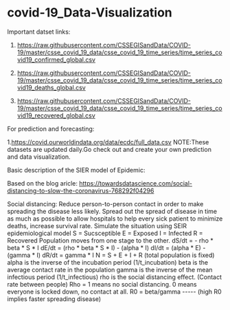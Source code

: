# covid-19_Data-Visualization

Important datset links:
1. https://raw.githubusercontent.com/CSSEGISandData/COVID-19/master/csse_covid_19_data/csse_covid_19_time_series/time_series_covid19_confirmed_global.csv

2. https://raw.githubusercontent.com/CSSEGISandData/COVID-19/master/csse_covid_19_data/csse_covid_19_time_series/time_series_covid19_deaths_global.csv

3. https://raw.githubusercontent.com/CSSEGISandData/COVID-19/master/csse_covid_19_data/csse_covid_19_time_series/time_series_covid19_recovered_global.csv

For prediction and forecasting:

1.https://covid.ourworldindata.org/data/ecdc/full_data.csv
NOTE:These datasets are updated daily.Go check out and create your own prediction and data visualization.

Basic description of the SIER model of Epidemic:

Based on the blog aricle:
https://towardsdatascience.com/social-distancing-to-slow-the-coronavirus-768292f04296

Social distancing:
Reduce person-to-person contact in order to make spreading the disease less likely.
Spread out the spread of disease in time as much as possible to allow hospitals to 
help every sick patient to minimize deaths, increase survival rate. 
Simulate the situation using SEIR epidemiological model
S = Sucsceptible
E = Exposed
I = Infected
R = Recovered
Population moves from one stage to the other. 
dS/dt = - rho * beta * S * I
dE/dt = (rho * beta * S * I) - (alpha * I)
dI/dt = (alpha * E) - (gamma * I)
dR/dt = gamma * I
N = S + E + I + R (total population is fixed)
alpha is the inverse of the incubation period (1/t_incubation)
beta is the average contact rate in the population
gamma is the inverse of the mean infectious period (1/t_infectious)
rho is the social distancing effect. (Contact rate between people)
Rho = 1 means no social distancing. 0 means everyone is locked down, no contact at all.
R0 = beta/gamma   ----- (high R0 implies faster spreading disease)
